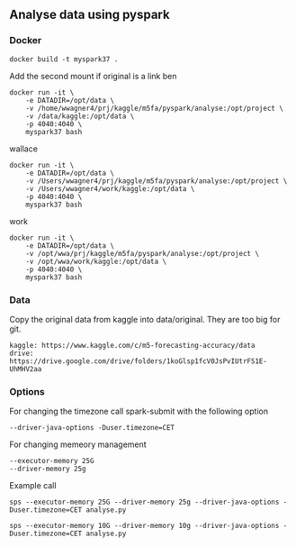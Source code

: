 ## Analyse data using pyspark
### Docker
```
docker build -t myspark37 .
```
Add the second mount if original is a link
ben
```
docker run -it \
    -e DATADIR=/opt/data \
    -v /home/wwagner4/prj/kaggle/m5fa/pyspark/analyse:/opt/project \
    -v /data/kaggle:/opt/data \
    -p 4040:4040 \
    myspark37 bash
```
wallace
```
docker run -it \
    -e DATADIR=/opt/data \
    -v /Users/wwagner4/prj/kaggle/m5fa/pyspark/analyse:/opt/project \
    -v /Users/wwagner4/work/kaggle:/opt/data \
    -p 4040:4040 \
    myspark37 bash
```
work
```
docker run -it \
    -e DATADIR=/opt/data \
    -v /opt/wwa/prj/kaggle/m5fa/pyspark/analyse:/opt/project \
    -v /opt/wwa/work/kaggle:/opt/data \
    -p 4040:4040 \
    myspark37 bash
```

### Data
Copy the original data from kaggle into data/original. They are too big for git.
```
kaggle: https://www.kaggle.com/c/m5-forecasting-accuracy/data
drive: https://drive.google.com/drive/folders/1koGlsp1fcV0JsPvIUtrFS1E-UhMHV2aa
```
### Options
For changing the timezone call spark-submit with the following option
````
--driver-java-options -Duser.timezone=CET
````
For changing memeory management
```
--executor-memory 25G 
--driver-memory 25g
```
Example call
```$bash
sps --executor-memory 25G --driver-memory 25g --driver-java-options -Duser.timezone=CET analyse.py 
```
```$bash
sps --executor-memory 10G --driver-memory 10g --driver-java-options -Duser.timezone=CET analyse.py 
```
